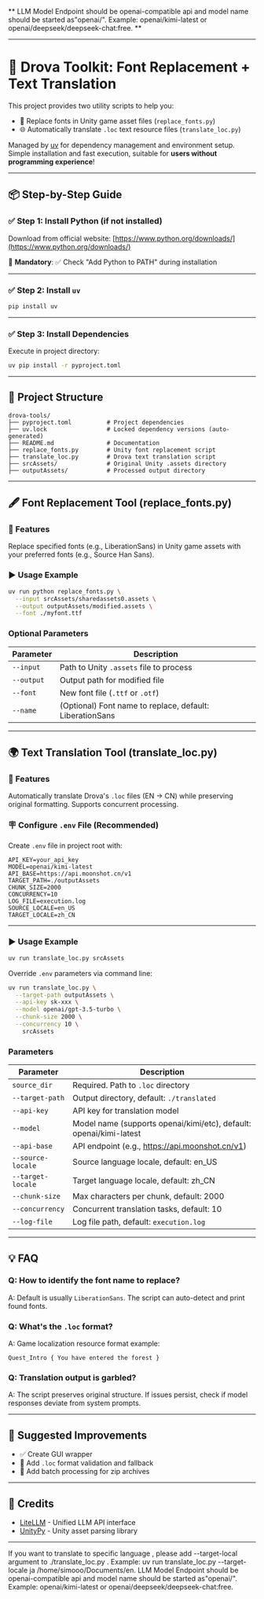 ** LLM Model Endpoint should be openai-compatible api and model name should be started as"openai/". Example: openai/kimi-latest or openai/deepseek/deepseek-chat:free. **

---

# 🧩 Drova Toolkit: Font Replacement + Text Translation

This project provides two utility scripts to help you:

- 🧷 Replace fonts in Unity game asset files (`replace_fonts.py`)  
- 🌐 Automatically translate `.loc` text resource files (`translate_loc.py`)

Managed by [uv](https://github.com/astral-sh/uv) for dependency management and environment setup. Simple installation and fast execution, suitable for **users without programming experience**!

---

## 📦 Step-by-Step Guide

### ✅ Step 1: Install Python (if not installed)

Download from official website: [https://www.python.org/downloads/](https://www.python.org/downloads/)

📌 **Mandatory**: ✅ Check "Add Python to PATH" during installation

---

### ✅ Step 2: Install `uv`

```bash
pip install uv
```

---

### ✅ Step 3: Install Dependencies

Execute in project directory:

```bash
uv pip install -r pyproject.toml
```

---

## 📁 Project Structure

```
drova-tools/
├── pyproject.toml          # Project dependencies
├── uv.lock                 # Locked dependency versions (auto-generated)
├── README.md               # Documentation
├── replace_fonts.py        # Unity font replacement script
├── translate_loc.py        # Drova text translation script
├── srcAssets/              # Original Unity .assets directory
├── outputAssets/           # Processed output directory
```

---

## 🖋️ Font Replacement Tool (replace_fonts.py)

### 🎯 Features

Replace specified fonts (e.g., LiberationSans) in Unity game assets with your preferred fonts (e.g., Source Han Sans).

### ▶️ Usage Example

```bash
uv run python replace_fonts.py \
  --input srcAssets/sharedassets0.assets \
  --output outputAssets/modified.assets \
  --font ./myfont.ttf
```

### Optional Parameters

| Parameter      | Description                                   |
|----------------|-----------------------------------------------|
| `--input`      | Path to Unity `.assets` file to process      |
| `--output`     | Output path for modified file                |
| `--font`       | New font file (`.ttf` or `.otf`)             |
| `--name`       | (Optional) Font name to replace, default: LiberationSans |

---

## 🌍 Text Translation Tool (translate_loc.py)

### 🎯 Features

Automatically translate Drova's `.loc` files (EN → CN) while preserving original formatting. Supports concurrent processing.

### 🪧 Configure `.env` File (Recommended)

Create `.env` file in project root with:

```env
API_KEY=your_api_key
MODEL=openai/kimi-latest
API_BASE=https://api.moonshot.cn/v1
TARGET_PATH=./outputAssets
CHUNK_SIZE=2000
CONCURRENCY=10
LOG_FILE=execution.log
SOURCE_LOCALE=en_US
TARGET_LOCALE=zh_CN
```

---

### ▶️ Usage Example

```bash
uv run translate_loc.py srcAssets
```

Override `.env` parameters via command line:

```bash
uv run translate_loc.py \
  --target-path outputAssets \
  --api-key sk-xxx \
  --model openai/gpt-3.5-turbo \
  --chunk-size 2000 \
  --concurrency 10 \
    srcAssets
```

### Parameters

| Parameter            | Description                                         |
|----------------------|-----------------------------------------------------|
| `source_dir`         | Required. Path to `.loc` directory                 |
| `--target-path`      | Output directory, default: `./translated`          |
| `--api-key`          | API key for translation model                      |
| `--model`            | Model name (supports openai/kimi/etc), default: openai/kimi-latest |
| `--api-base`         | API endpoint (e.g., https://api.moonshot.cn/v1)               |
| `--source-locale`    | Source language locale, default: en_US             |
| `--target-locale`    | Target language locale, default: zh_CN            |
| `--chunk-size`       | Max characters per chunk, default: 2000           |
| `--concurrency`      | Concurrent translation tasks, default: 10         |
| `--log-file`         | Log file path, default: `execution.log`           |

---

## 💡 FAQ

### Q: How to identify the font name to replace?
A: Default is usually `LiberationSans`. The script can auto-detect and print found fonts.

### Q: What's the `.loc` format?
A: Game localization resource format example:
```
Quest_Intro { You have entered the forest }
```

### Q: Translation output is garbled?
A: The script preserves original structure. If issues persist, check if model responses deviate from system prompts.

---

## 🧠 Suggested Improvements

- ✅ Create GUI wrapper
- 🧪 Add `.loc` format validation and fallback
- 📁 Add batch processing for zip archives

---

## 🧊 Credits

- [LiteLLM](https://github.com/BerriAI/litellm) - Unified LLM API interface  
- [UnityPy](https://github.com/K0lb3/UnityPy) - Unity asset parsing library

---
If you want to translate to specific language , please add --target-local argument to ./translate_loc.py . Example: uv run translate_loc.py --target-locale ja /home/simooo/Documents/en.
LLM Model Endpoint should be openai-compatible api and model name should be started as"openai/". Example: openai/kimi-latest or openai/deepseek/deepseek-chat:free.